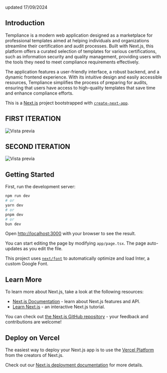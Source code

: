 updated 17/09/2024

## Introduction

Templiance is a modern web application designed as a marketplace for professional templates aimed at helping individuals and organizations streamline their certification and audit processes. Built with Next.js, this platform offers a curated selection of templates for various certifications, such as information security and quality management, providing users with the tools they need to meet compliance requirements effectively.

The application features a user-friendly interface, a robust backend, and a dynamic frontend experience. With its intuitive design and easily accessible resources, Templiance simplifies the process of preparing for audits, ensuring that users have access to high-quality templates that save time and enhance compliance efforts.

This is a [Next.js](https://nextjs.org/) project bootstrapped with [`create-next-app`](https://github.com/vercel/next.js/tree/canary/packages/create-next-app).

## FIRST ITERATION

![Vista previa ](./public/Templiance%20First%20Iteration.gif) <!-- Aquí insertas tu GIF -->

## SECOND ITERATION

![Vista previa ](./public/Templiance%20Second%20Iteration.gif)

## Getting Started

First, run the development server:

```bash
npm run dev
# or
yarn dev
# or
pnpm dev
# or
bun dev
```

Open [http://localhost:3000](http://localhost:3000) with your browser to see the result.

You can start editing the page by modifying `app/page.tsx`. The page auto-updates as you edit the file.

This project uses [`next/font`](https://nextjs.org/docs/basic-features/font-optimization) to automatically optimize and load Inter, a custom Google Font.

## Learn More

To learn more about Next.js, take a look at the following resources:

- [Next.js Documentation](https://nextjs.org/docs) - learn about Next.js features and API.
- [Learn Next.js](https://nextjs.org/learn) - an interactive Next.js tutorial.

You can check out [the Next.js GitHub repository](https://github.com/vercel/next.js/) - your feedback and contributions are welcome!

## Deploy on Vercel

The easiest way to deploy your Next.js app is to use the [Vercel Platform](https://vercel.com/new?utm_medium=default-template&filter=next.js&utm_source=create-next-app&utm_campaign=create-next-app-readme) from the creators of Next.js.

Check out our [Next.js deployment documentation](https://nextjs.org/docs/deployment) for more details.
